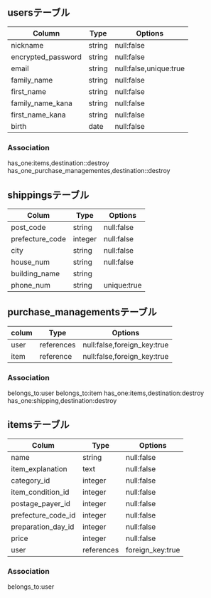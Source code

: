 ## usersテーブル

|  Column           |  Type |  Options              |
| ------------------| ------| ----------------------|
| nickname          | string| null:false            |
| encrypted_password| string| null:false            |
| email             | string| null:false,unique:true|
| family_name       | string| null:false            |
| first_name        | string| null:false            |
| family_name_kana  | string| null:false            |
| first_name_kana   | string| null:false            |
| birth             | date  | null:false            |

### Association
has_one:items,destination::destroy
has_one_purchase_managementes,destination::destroy

## shippingsテーブル
|  Colum          |  Type      |  Options   |
| ----------------| -----------| -----------|
| post_code       | string     | null:false |
| prefecture_code | integer    | null:false |
| city            | string     | null:false |
| house_num       | string     | null:false |
| building_name   | string     |            |
| phone_num       | string     | unique:true|

## purchase_managementsテーブル
|colum| Type      | Options                    |
| ----| ----------| ---------------------------|
| user| references| null:false,foreign_key:true|
| item| reference | null:false,foreign_key:true|

### Association
belongs_to:user
belongs_to:item
has_one:items,destination:destroy
has_one:shipping,destination:destroy

## itemsテーブル
| Colum             | Type      | Options         |
| ------------------| ----------| ----------------|
| name              | string    | null:false      |
| item_explanation  | text      | null:false      |
| category_id       | integer   |null:false       |
| item_condition_id | integer   | null:false      |
| postage_payer_id  | integer   | null:false      |
| prefecture_code_id| integer   | null:false      |
| preparation_day_id| integer   | null:false      |
| price             | integer   | null:false      |
| user              | references| foreign_key:true|

### Association
belongs_to:user